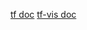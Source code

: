 
[tf doc](https://js.tensorflow.org/api/latest/)
[tf-vis doc](https://js.tensorflow.org/api_vis/1.3.0/)
